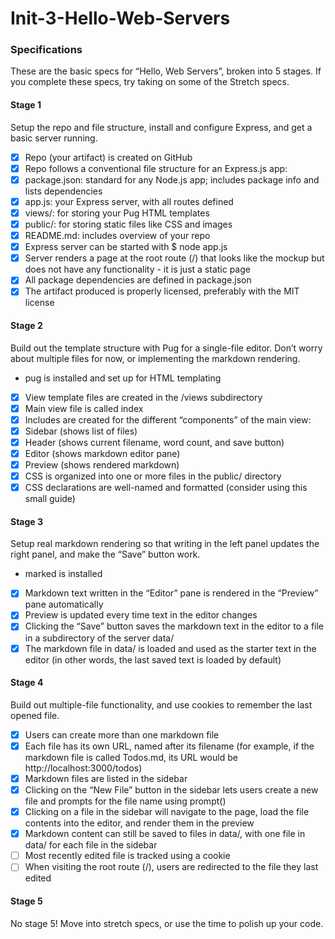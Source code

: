 # Init-3-Hello-Web-Servers

### Specifications

These are the basic specs for “Hello, Web Servers”, broken into 5 stages. If you complete these specs, try taking on some of the Stretch specs.

#### Stage 1

Setup the repo and file structure, install and configure Express, and get a basic server running.

 - [x] Repo (your artifact) is created on GitHub
 - [x] Repo follows a conventional file structure for an Express.js app:
  - [x] package.json: standard for any Node.js app; includes package info and lists dependencies
  - [x] app.js: your Express server, with all routes defined
  - [x] views/: for storing your Pug HTML templates
  - [x] public/: for storing static files like CSS and images
  - [x] README.md: includes overview of your repo
 - [x] Express server can be started with $ node app.js
 - [x] Server renders a page at the root route (/) that looks like the mockup but does not have any functionality - it is just a static page
 - [x] All package dependencies are defined in package.json
 - [x] The artifact produced is properly licensed, preferably with the MIT license

#### Stage 2

Build out the template structure with Pug for a single-file editor. Don’t worry about multiple files for now, or implementing the markdown rendering.

- pug is installed and set up for HTML templating
 - [x] View template files are created in the /views subdirectory
 - [x] Main view file is called index
 - [x] Includes are created for the different “components” of the main view:
  - [x] Sidebar (shows list of files)
  - [x] Header (shows current filename, word count, and save button)
  - [x] Editor (shows markdown editor pane)
  - [x] Preview (shows rendered markdown)
 - [x] CSS is organized into one or more files in the public/ directory
 - [x] CSS declarations are well-named and formatted (consider using this small guide)

#### Stage 3

Setup real markdown rendering so that writing in the left panel updates the right panel, and make the “Save” button work.

- marked is installed
 - [x] Markdown text written in the “Editor” pane is rendered in the “Preview” pane automatically
 - [x] Preview is updated every time text in the editor changes
 - [x] Clicking the “Save” button saves the markdown text in the editor to a file in a subdirectory of the server data/
 - [x] The markdown file in data/ is loaded and used as the starter text in the editor (in other words, the last saved text is loaded by default)

#### Stage 4

Build out multiple-file functionality, and use cookies to remember the last opened file.

 - [x] Users can create more than one markdown file
 - [x] Each file has its own URL, named after its filename (for example, if the markdown file is called Todos.md, its URL would be http://localhost:3000/todos)
 - [x] Markdown files are listed in the sidebar
 - [x] Clicking on the “New File” button in the sidebar lets users create a new file and prompts for the file name using prompt()
 - [x] Clicking on a file in the sidebar will navigate to the page, load the file contents into the editor, and render them in the preview
 - [x] Markdown content can still be saved to files in data/, with one file in data/ for each file in the sidebar
 - [ ] Most recently edited file is tracked using a cookie
 - [ ] When visiting the root route (/), users are redirected to the file they last edited

#### Stage 5

No stage 5! Move into stretch specs, or use the time to polish up your code.
